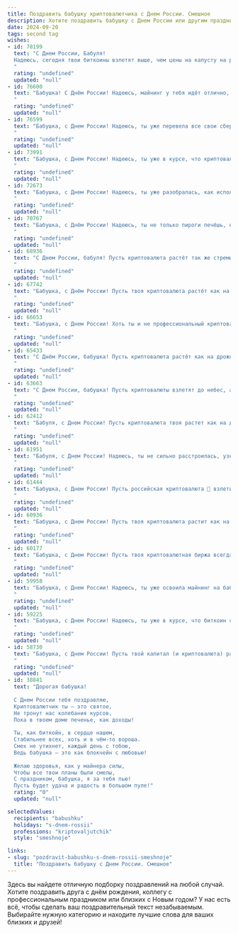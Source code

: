 ```yaml
---
title: Поздравить бабушку криптовалютчика с Днем России. Смешное
description: Хотите поздравить бабушку с Днем России или другим праздником? Наш ИИ создаст незабываемое поздравление, а вы обязательно выделитесь среди других.  
date: 2024-09-20
tags: second tag
wishes:
- id: 78199
  text: "С Днем России, Бабуля!
  Надеюсь, сегодня твои биткоины взлетят выше, чем цены на капусту на рынке! 🥳
  "
  rating: "undefined"
  updated: "null"
- id: 76600
  text: "Бабушка! С Днём России! Надеюсь, майнинг у тебя идёт отлично, и биткоин растёт как на дрожжах! 😜🥳
  "
  rating: "undefined"
  updated: "null"
- id: 76599
  text: "Бабушка, с Днем России! Надеюсь, ты уже перевела все свои сбережения в биткоины? 😉  Шутка, конечно! Главное, что ты всегда хранишь в сердце любовь к нашей стране, а это куда ценнее любых криптовалют! 🎉
  "
  rating: "undefined"
  updated: "null"
- id: 73991
  text: "Бабушка, с Днем России! Надеюсь, ты уже в курсе, что криптовалюта теперь – это не только модно, но и патриотично! 😄  Пусть твоя пенсия растёт в биткоинах, а \"майнинг\" будет тебе только в радость! 🎉
  "
  rating: "undefined"
  updated: "null"
- id: 72673
  text: "Бабушка, с Днем России! Надеюсь, ты уже разобралась, как использовать крипту для покупки пирожков с картошкой  😉!
  "
  rating: "undefined"
  updated: "null"
- id: 70767
  text: "Бабушка, с Днём России! Надеюсь, ты не только пироги печёшь, но и в криптовалюте разбираешься - вдруг это наше новое национальное достояние? 😂
  "
  rating: "undefined"
  updated: "null"
- id: 68936
  text: "С Днем России, бабуля! Пусть криптовалюта растёт так же стремительно, как твои внуки, а процент прибыли будет всегда в плюсе!
  "
  rating: "undefined"
  updated: "null"
- id: 67742
  text: "Бабушка, с Днём России! Пусть твоя криптовалюта растёт как на дрожжах, а майнинг приносит только прибыль! 😉
  "
  rating: "undefined"
  updated: "null"
- id: 66653
  text: "Бабушка, с Днем России! Хоть ты и не профессиональный криптовалютчик, но знаешь толк в настоящих ценностях — в семье, любви и крепких пирогах! 😉
  "
  rating: "undefined"
  updated: "null"
- id: 65433
  text: "С Днём России, бабушка! Пусть криптовалюта растёт как на дрожжах, а биткоин тебе принесёт столько счастья, сколько ты заслуживаешь! 🎉🎂
  "
  rating: "undefined"
  updated: "null"
- id: 63663
  text: "С Днем России, бабушка! Пусть криптовалюты взлетят до небес, а твоя пенсия будет стабильнее чем курс биткоина! 🎉
  "
  rating: "undefined"
  updated: "null"
- id: 62412
  text: "Бабуля, с Днем России! Пусть криптовалюта твоя растет как на дрожжах, а биткоин бьет новые рекорды! 😄
  "
  rating: "undefined"
  updated: "null"
- id: 61951
  text: "Бабуля, с Днем России! Надеюсь, ты не сильно расстроилась, узнав, что твой любимый внук (внучка) торгует не пирожками на рынке, а криптой? 😂  Пусть биткоин взлетит, а твоя пенсия будет расти ещё быстрее! 😉
  "
  rating: "undefined"
  updated: "null"
- id: 61444
  text: "Бабушка, с Днем России! Пусть российская криптовалюта 🚀 взлетит так же высоко, как твои пирожки с вишней! 😜
  "
  rating: "undefined"
  updated: "null"
- id: 60936
  text: "Бабушка, с Днем России! Пусть твоя криптовалюта растит как на дрожжах, а курс доллара падает так стремительно, что ты успеваешь купить всю площадь Красной площади!
  "
  rating: "undefined"
  updated: "null"
- id: 60177
  text: "Бабушка, с Днем России! Пусть твоя криптовалютная биржа всегда растёт, а добыча монет приносит только радость! 👍
  "
  rating: "undefined"
  updated: "null"
- id: 59958
  text: "Бабушка, с Днем России! Надеюсь, ты уже освоила майнинг на бабушкиных грядках, а биткойн у тебя в банке с огурцами хранится! 😉
  "
  rating: "undefined"
  updated: "null"
- id: 59225
  text: "Бабушка, с Днем России! Надеюсь, ты уже в курсе, что биткоин снова пошел в рост? 😉  Пусть твоя пенсия будет стабильной, как курс криптовалюты на пике!
  "
  rating: "undefined"
  updated: "null"
- id: 58730
  text: "Бабушка, с Днем России! Пусть твой капитал (и криптовалюта) растут как на дрожжах, а жизнь будет стабильной, как биткоин в 2017! 😄
  "
  rating: "undefined"
  updated: "null"
- id: 38841
  text: "Дорогая бабушка!
  
  С Днем России тебя поздравляю,
  Криптовалютчик ты — это святое,
  Не тронут нас колебания курсов,
  Пока в твоем доме печенье, как доходы!
  
  Ты, как биткойн, в сердце нашем,
  Стабильнее всех, хоть и в чём-то вороша.
  Смех не утихнет, каждый день с тобою,
  Ведь бабушка — это как блокчейн с любовью!
  
  Желаю здоровья, как у майнера силы,
  Чтобы все твои планы были смелы,
  С праздником, бабушка, я за тебя пью!
  Пусть будет удача и радость в большом пуле!"
  rating: "0"
  updated: "null"

selectedValues:
  recipients: "babushku"
  holidays: "s-dnem-rossii"
  professions: "kriptovaljutchik"
  style: "smeshnoje"

links:
- slug: "pozdravit-babushku-s-dnem-rossii-smeshnoje"
  title: "Поздравить бабушку с Днем России. Смешное"
---
```


Здесь вы найдете отличную подборку поздравлений на любой случай. 
Хотите поздравить друга с днём рождения, коллегу с профессиональным праздником или близких с Новым годом? У нас есть всё, чтобы сделать ваш поздравительный текст незабываемым. Выбирайте нужную категорию и находите лучшие слова для ваших близких и друзей!
